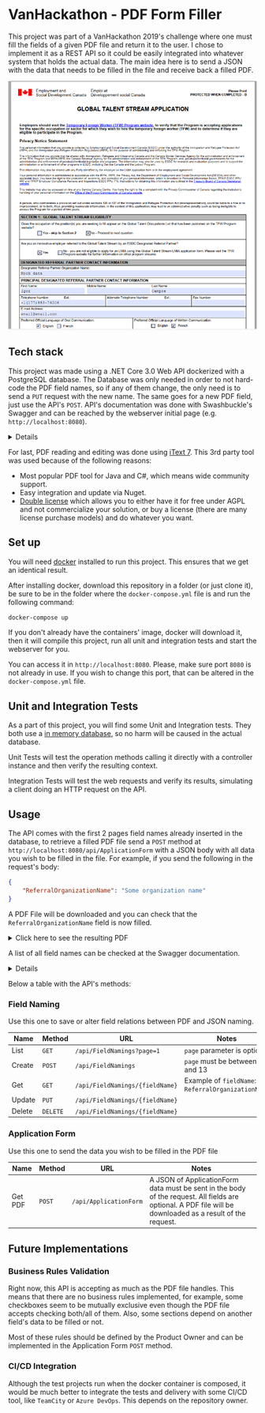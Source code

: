 # VanHackathon - PDF Form Filler
This project was part of a VanHackathon 2019's challenge where one must fill the fields of a given PDF file and return it to the user.
I chose to implement it as a REST API so it could be easily integrated into whatever system that holds the actual data. The main idea here is to send a JSON with the data that needs to be filled in the file and receive back a filled PDF.

![image](Images/PDFResult.png)

## Tech stack
This project was made using a .NET Core 3.0 Web API dockerized with a PostgreSQL database.
The Database was only needed in order to not hard-code the PDF field names, so if any of them change, the only need is to send a `PUT` request with the new name. The same goes for a new PDF field, just use the API's `POST`. 
API's documentation was done with Swashbuckle's Swagger and can be reached by the webserver initial page (e.g. `http://localhost:8080`).
<details>

![image](Images/Swagger1.png)

</details>

For last, PDF reading and editing was done using [iText 7](https://www.nuget.org/packages/itext7/). This 3rd party tool was used because of the following reasons:
- Most popular PDF tool for Java and C#, which means wide community support.
- Easy integration and update via Nuget.
- [Double license](https://itextpdf.com/en/how-buy) which allows you to either have it for free under AGPL and not commercialize your solution, or buy a license (there are many license purchase models) and do whatever you want.

## Set up
You will need [docker](https://www.docker.com/products/docker-desktop) installed to run this project. This ensures that we get an identical result.

After installing docker, download this repository in a folder (or just clone it), be sure to be in the folder where the `docker-compose.yml` file is and run the following command:
```ps
docker-compose up
```

If you don't already have the containers' image, docker will download it, then it will compile this project, run all unit and integration tests and start the webserver for you.

You can access it in `http://localhost:8080`.
Please, make sure port `8080` is not already in use. If you wish to change this port, that can be altered in the `docker-compose.yml` file.

## Unit and Integration Tests
As a part of this project, you will find some Unit and Integration tests. They both use a [in memory database](https://docs.microsoft.com/en-us/ef/core/miscellaneous/testing/in-memory), so no harm will be caused in the actual database.

Unit Tests will test the operation methods calling it directly with a controller instance and then verify the resulting context.

Integration Tests will test the web requests and verify its results, simulating a client doing an HTTP request on the API.

## Usage
The API comes with the first 2 pages field names already inserted in the database, to retrieve a filled PDF file send a `POST` method at `http://localhost:8080/api/ApplicationForm` with a JSON body with all data you wish to be filled in the file.
For example, if you send the following in the request's body:
```json
{
    "ReferralOrganizationName": "Some organization name"
}
```

A PDF File will be downloaded and you can check that the `ReferralOrganizationName` field is now filled.

<details>
<summary>Click here to see the resulting PDF</summary>

![image](Images/PDFResult_OrganizationName.png)

</details>

A list of all field names can be checked at the Swagger documentation.

<details>

![image](Images/Swagger2.png)

</details>

Below a table with the API's methods:

### Field Naming
Use this one to save or alter field relations between PDF and JSON naming. 

| Name   | Method      | URL                            | Notes                                             |
| ---    | ---         | ---                            | ---                                               |
| List   | `GET`       | `/api/FieldNamings?page=1`     | `page` parameter is optional                      |
| Create | `POST`      | `/api/FieldNamings`            | `page` must be between 1 and 13                   |
| Get    | `GET`       | `/api/FieldNamings/{fieldName}`| Example of `fieldName`: `ReferralOrganizationName`|
| Update | `PUT`       | `/api/FieldNamings/{fieldName}`|  |
| Delete | `DELETE`    | `/api/FieldNamings/{fieldName}`|  |

### Application Form
Use this one to send the data you wish to be filled in the PDF file

| Name   | Method      | URL                            | Notes                                             |
| ---    | ---         | ---                            | ---                                               |
| Get PDF| `POST`      | `/api/ApplicationForm`         | A JSON of ApplicationForm data must be sent in the body of the request. All fields are optional. A PDF file will be downloaded as a result of the request. |

## Future Implementations
### Business Rules Validation
Right now, this API is accepting as much as the PDF file handles. This means that there are no business rules implemented, for example, some checkboxes seem to be mutually exclusive even though the PDF file accepts checking both/all of them. Also, some sections depend on another field's data to be filled or not.

Most of these rules should be defined by the Product Owner and can be implemented in the Application Form `POST` method.

### CI/CD Integration
Although the test projects run when the docker container is composed, it would be much better to integrate the tests and delivery with some CI/CD tool, like `TeamCity` or `Azure DevOps`. This depends on the repository owner.